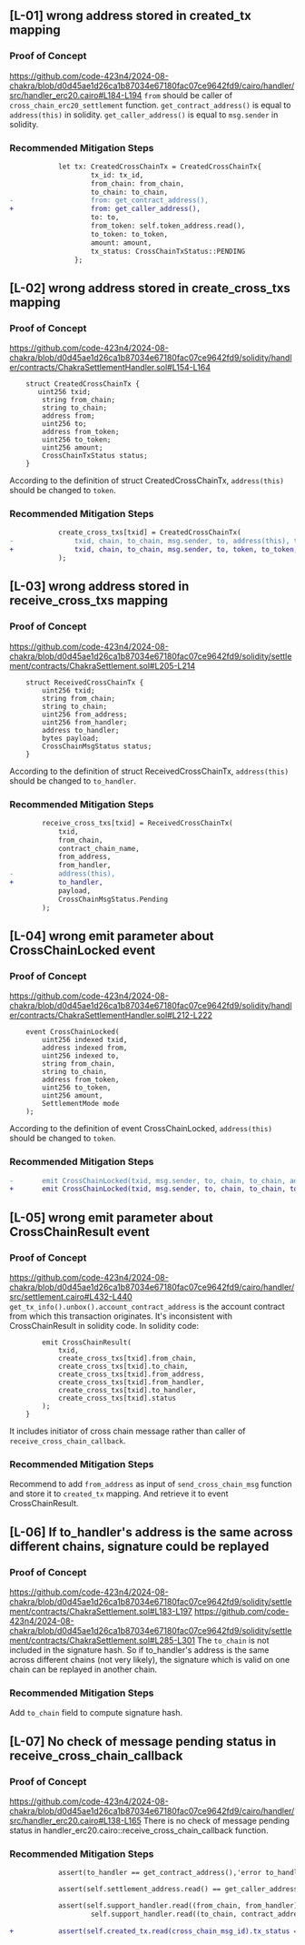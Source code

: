 ## [L-01] wrong address stored in created_tx mapping
### Proof of Concept
https://github.com/code-423n4/2024-08-chakra/blob/d0d45ae1d26ca1b87034e67180fac07ce9642fd9/cairo/handler/src/handler_erc20.cairo#L184-L194
`from` should be caller of `cross_chain_erc20_settlement` function. `get_contract_address()` is equal to `address(this)` in solidity. `get_caller_address()` is equal to `msg.sender` in solidity.
### Recommended Mitigation Steps
```diff
            let tx: CreatedCrossChainTx = CreatedCrossChainTx{
                    tx_id: tx_id,
                    from_chain: from_chain,
                    to_chain: to_chain,
-                   from: get_contract_address(),
+                   from: get_caller_address(),                    
                    to: to,
                    from_token: self.token_address.read(),
                    to_token: to_token,
                    amount: amount,
                    tx_status: CrossChainTxStatus::PENDING
                };
```
## [L-02] wrong address stored in create_cross_txs mapping
### Proof of Concept
https://github.com/code-423n4/2024-08-chakra/blob/d0d45ae1d26ca1b87034e67180fac07ce9642fd9/solidity/handler/contracts/ChakraSettlementHandler.sol#L154-L164
```
    struct CreatedCrossChainTx {
       uint256 txid;
        string from_chain;
        string to_chain;
        address from;
        uint256 to;
        address from_token;
        uint256 to_token;
        uint256 amount;
        CrossChainTxStatus status;
    }
```
According to the definition of struct CreatedCrossChainTx, `address(this)` should be changed to `token`.
### Recommended Mitigation Steps
```diff
            create_cross_txs[txid] = CreatedCrossChainTx(
-               txid, chain, to_chain, msg.sender, to, address(this), to_token, amount, CrossChainTxStatus.Pending
+               txid, chain, to_chain, msg.sender, to, token, to_token, amount, CrossChainTxStatus.Pending
            );
```
## [L-03] wrong address stored in receive_cross_txs mapping
### Proof of Concept
https://github.com/code-423n4/2024-08-chakra/blob/d0d45ae1d26ca1b87034e67180fac07ce9642fd9/solidity/settlement/contracts/ChakraSettlement.sol#L205-L214
```
    struct ReceivedCrossChainTx {
        uint256 txid;
        string from_chain;
        string to_chain;
        uint256 from_address;
        uint256 from_handler;
        address to_handler;
        bytes payload;
        CrossChainMsgStatus status;
    }
```
According to the definition of struct ReceivedCrossChainTx, `address(this)` should be changed to `to_handler`.
### Recommended Mitigation Steps
```diff
        receive_cross_txs[txid] = ReceivedCrossChainTx(
            txid,
            from_chain,
            contract_chain_name,
            from_address,
            from_handler,
-           address(this),
+           to_handler,
            payload,
            CrossChainMsgStatus.Pending
        );
```
## [L-04] wrong emit parameter about CrossChainLocked event
### Proof of Concept
https://github.com/code-423n4/2024-08-chakra/blob/d0d45ae1d26ca1b87034e67180fac07ce9642fd9/solidity/handler/contracts/ChakraSettlementHandler.sol#L212-L222
```
    event CrossChainLocked(
        uint256 indexed txid,
        address indexed from,
        uint256 indexed to,
        string from_chain,
        string to_chain,
        address from_token,
        uint256 to_token,
        uint256 amount,
        SettlementMode mode
    );
```
According to the definition of event CrossChainLocked, `address(this)` should be changed to `token`.
### Recommended Mitigation Steps
```diff
-       emit CrossChainLocked(txid, msg.sender, to, chain, to_chain, address(this), to_token, amount, mode);
+       emit CrossChainLocked(txid, msg.sender, to, chain, to_chain, token, to_token, amount, mode);
```
## [L-05] wrong emit parameter about CrossChainResult event
### Proof of Concept
https://github.com/code-423n4/2024-08-chakra/blob/d0d45ae1d26ca1b87034e67180fac07ce9642fd9/cairo/handler/src/settlement.cairo#L432-L440
`get_tx_info().unbox().account_contract_address` is the account contract from which this transaction originates. It's inconsistent with CrossChainResult in solidity code. In solidity code:
```
        emit CrossChainResult(
            txid,
            create_cross_txs[txid].from_chain,
            create_cross_txs[txid].to_chain,
            create_cross_txs[txid].from_address,
            create_cross_txs[txid].from_handler,
            create_cross_txs[txid].to_handler,
            create_cross_txs[txid].status
        );
    }
```
It includes initiator of cross chain message rather than caller of `receive_cross_chain_callback`. 
### Recommended Mitigation Steps
Recommend to add `from_address` as input of `send_cross_chain_msg` function and store it to `created_tx` mapping. And retrieve it to event CrossChainResult.

## [L-06] If to_handler's address is the same across different chains, signature could be replayed
### Proof of Concept
https://github.com/code-423n4/2024-08-chakra/blob/d0d45ae1d26ca1b87034e67180fac07ce9642fd9/solidity/settlement/contracts/ChakraSettlement.sol#L183-L197
https://github.com/code-423n4/2024-08-chakra/blob/d0d45ae1d26ca1b87034e67180fac07ce9642fd9/solidity/settlement/contracts/ChakraSettlement.sol#L285-L301
The `to_chain` is not included in the signature hash. So if to_handler's address is the same across different chains (not very likely), the signature which is valid on one chain can be replayed in another chain.
### Recommended Mitigation Steps
Add `to_chain` field to compute signature hash.
## [L-07] No check of message pending status in receive_cross_chain_callback 
### Proof of Concept
https://github.com/code-423n4/2024-08-chakra/blob/d0d45ae1d26ca1b87034e67180fac07ce9642fd9/cairo/handler/src/handler_erc20.cairo#L138-L165
There is no check of message pending status in handler_erc20.cairo::receive_cross_chain_callback function.
### Recommended Mitigation Steps
```diff
            assert(to_handler == get_contract_address(),'error to_handler');

            assert(self.settlement_address.read() == get_caller_address(), 'not settlement');

            assert(self.support_handler.read((from_chain, from_handler)) && 
                    self.support_handler.read((to_chain, contract_address_to_u256(to_handler))), 'not support handler');
            
+           assert(self.created_tx.read(cross_chain_msg_id).tx_status == CrossChainTxStatus::PENDING, 'tx status error');
```